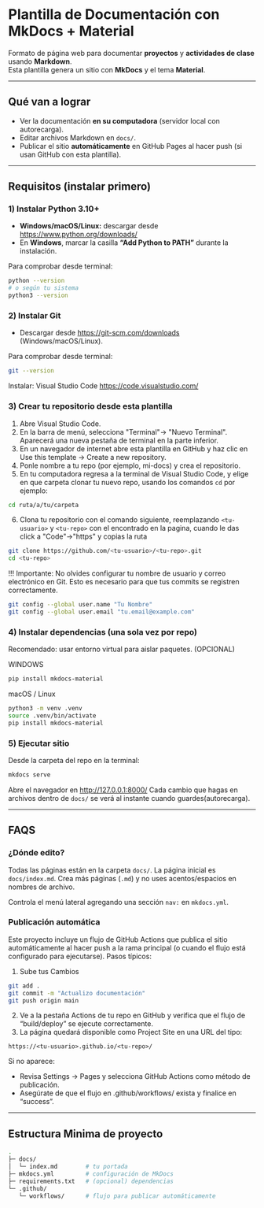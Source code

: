 # Plantilla de Documentación con MkDocs + Material

Formato de página web para documentar **proyectos** y **actividades de clase** usando **Markdown**.  
Esta plantilla genera un sitio con **MkDocs** y el tema **Material**.

---

## Qué van a lograr
- Ver la documentación **en su computadora** (servidor local con autorecarga).
- Editar archivos Markdown en `docs/`.
- Publicar el sitio **automáticamente** en GitHub Pages al hacer push (si usan GitHub con esta plantilla).

---

## Requisitos (instalar primero)

### 1) Instalar **Python 3.10+**
- **Windows/macOS/Linux:** descargar desde https://www.python.org/downloads/
- En **Windows**, marcar la casilla **“Add Python to PATH”** durante la instalación.

Para comprobar desde terminal:
```bash
python --version
# o según tu sistema
python3 --version
```

### 2) Instalar Git

- Descargar desde https://git-scm.com/downloads (Windows/macOS/Linux).

Para comprobar desde terminal:
```bash
git --version
```

Instalar: Visual Studio Code https://code.visualstudio.com/

### 3) Crear tu repositorio desde esta plantilla

1. Abre Visual Studio Code.
2. En la barra de menú, selecciona "Terminal"-> "Nuevo Terminal". Aparecerá una nueva pestaña de terminal en la parte inferior.
3. En un navegador de internet abre esta plantilla en GitHub y haz clic en Use this template → Create a new repository.
4. Ponle nombre a tu repo (por ejemplo, mi-docs) y crea el repositorio.
5. En tu computadora regresa a la terminal de Visual Studio Code, y elige en que carpeta clonar tu nuevo repo, usando los comandos `cd` por ejemplo:
```bash
cd ruta/a/tu/carpeta
```
6. Clona tu repositorio con el comando siguiente, reemplazando `<tu-usuario>` y `<tu-repo>` con el encontrado en la pagina, cuando le das click a "Code"->"https" y copias la ruta

```bash
git clone https://github.com/<tu-usuario>/<tu-repo>.git
cd <tu-repo>
```

!!! Importante: No olvides configurar tu nombre de usuario y correo electrónico en Git. Esto es necesario para que tus commits se registren correctamente.

```bash
git config --global user.name "Tu Nombre"
git config --global user.email "tu.email@example.com"
```

### 4) Instalar dependencias (una sola vez por repo)

Recomendado: usar entorno virtual para aislar paquetes. (OPCIONAL)

WINDOWS

```powershell
pip install mkdocs-material
```

macOS / Linux

```bash
python3 -m venv .venv
source .venv/bin/activate
pip install mkdocs-material
```

### 5) Ejecutar sitio

Desde la carpeta del repo en la terminal:

```bash
mkdocs serve
```

Abre el navegador en http://127.0.0.1:8000/
Cada cambio que hagas en archivos dentro de `docs/` se verá al instante cuando guardes(autorecarga).

---

## FAQS

### ¿Dónde edito?

Todas las páginas están en la carpeta `docs/`.
La página inicial es `docs/index.md`.
Crea más páginas (`.md`) y no uses acentos/espacios en nombres de archivo.

Controla el menú lateral agregando una sección `nav:` en `mkdocs.yml`.

### Publicación automática

Este proyecto incluye un flujo de GitHub Actions que publica el sitio automáticamente al hacer push a la rama principal (o cuando el flujo está configurado para ejecutarse).
Pasos típicos:

1. Sube tus Cambios
```bash
git add .
git commit -m "Actualizo documentación"
git push origin main
```
2. Ve a la pestaña Actions de tu repo en GitHub y verifica que el flujo de “build/deploy” se ejecute correctamente.
3. La página quedará disponible como Project Site en una URL del tipo:
```php-template
https://<tu-usuario>.github.io/<tu-repo>/
```

Si no aparece:

- Revisa Settings → Pages y selecciona GitHub Actions como método de publicación.
- Asegúrate de que el flujo en .github/workflows/ exista y finalice en “success”.


--- 

## Estructura Minima de proyecto
```bash
.
├─ docs/
│  └─ index.md        # tu portada
├─ mkdocs.yml         # configuración de MkDocs
├─ requirements.txt   # (opcional) dependencias
└─ .github/
   └─ workflows/      # flujo para publicar automáticamente
```
